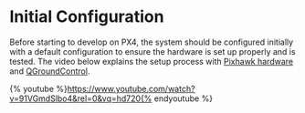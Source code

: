 # Initial Configuration

Before starting to develop on PX4, the system should be configured initially with a default configuration to ensure the hardware is set up properly and is tested. The video below explains the setup process with [Pixhawk hardware](hardware-pixhawk.md) and [QGroundControl](qgroundcontrol-intro.md).

{% youtube %}https://www.youtube.com/watch?v=91VGmdSlbo4&rel=0&vq=hd720{% endyoutube %}
